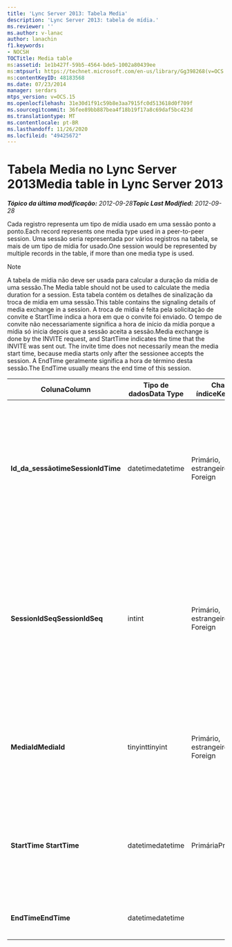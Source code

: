 ```yaml
---
title: 'Lync Server 2013: Tabela Media'
description: 'Lync Server 2013: tabela de mídia.'
ms.reviewer: ''
ms.author: v-lanac
author: lanachin
f1.keywords:
- NOCSH
TOCTitle: Media table
ms:assetid: 1e1b427f-59b5-4564-bde5-1002a80439ee
ms:mtpsurl: https://technet.microsoft.com/en-us/library/Gg398268(v=OCS.15)
ms:contentKeyID: 48183568
ms.date: 07/23/2014
manager: serdars
mtps_version: v=OCS.15
ms.openlocfilehash: 31e30d1f91c59b8e3aa7915fc0d513618d0f709f
ms.sourcegitcommit: 36fee89bb887bea4f18b19f17a8c69daf5bc423d
ms.translationtype: MT
ms.contentlocale: pt-BR
ms.lasthandoff: 11/26/2020
ms.locfileid: "49425672"
---
```

# <a name="media-table-in-lync-server-2013"></a><span data-ttu-id="6e6bd-103">Tabela Media no Lync Server 2013</span><span class="sxs-lookup"><span data-stu-id="6e6bd-103">Media table in Lync Server 2013</span></span>

<div data-xmlns="http://www.w3.org/1999/xhtml">

<div class="topic" data-xmlns="http://www.w3.org/1999/xhtml" data-msxsl="urn:schemas-microsoft-com:xslt" data-cs="https://msdn.microsoft.com/">

<div data-asp="https://msdn2.microsoft.com/asp">



</div>

<div id="mainSection">

<div id="mainBody"><span data-ttu-id="6e6bd-104">

<span> </span></span><span class="sxs-lookup"><span data-stu-id="6e6bd-104">

<span> </span></span></span>

<span data-ttu-id="6e6bd-105">_**Tópico da última modificação:** 2012-09-28_</span><span class="sxs-lookup"><span data-stu-id="6e6bd-105">_**Topic Last Modified:** 2012-09-28_</span></span>

<span data-ttu-id="6e6bd-106">Cada registro representa um tipo de mídia usado em uma sessão ponto a ponto.</span><span class="sxs-lookup"><span data-stu-id="6e6bd-106">Each record represents one media type used in a peer-to-peer session.</span></span> <span data-ttu-id="6e6bd-107">Uma sessão seria representada por vários registros na tabela, se mais de um tipo de mídia for usado.</span><span class="sxs-lookup"><span data-stu-id="6e6bd-107">One session would be represented by multiple records in the table, if more than one media type is used.</span></span>

<div>


> [!NOTE]  
> <span data-ttu-id="6e6bd-108">A tabela de mídia não deve ser usada para calcular a duração da mídia de uma sessão.</span><span class="sxs-lookup"><span data-stu-id="6e6bd-108">The Media table should not be used to calculate the media duration for a session.</span></span> <span data-ttu-id="6e6bd-109">Esta tabela contém os detalhes de sinalização da troca de mídia em uma sessão.</span><span class="sxs-lookup"><span data-stu-id="6e6bd-109">This table contains the signaling details of media exchange in a session.</span></span> <span data-ttu-id="6e6bd-110">A troca de mídia é feita pela solicitação de convite e StartTime indica a hora em que o convite foi enviado. O tempo de convite não necessariamente significa a hora de início da mídia porque a mídia só inicia depois que a sessão aceita a sessão.</span><span class="sxs-lookup"><span data-stu-id="6e6bd-110">Media exchange is done by the INVITE request, and StartTime indicates the time that the INVITE was sent out. The invite time does not necessarily mean the media start time, because media starts only after the sessionee accepts the session.</span></span> <span data-ttu-id="6e6bd-111">A EndTime geralmente significa a hora de término desta sessão.</span><span class="sxs-lookup"><span data-stu-id="6e6bd-111">The EndTime usually means the end time of this session.</span></span>



</div>


<table>
<colgroup>
<col style="width: 25%" />
<col style="width: 25%" />
<col style="width: 25%" />
<col style="width: 25%" />
</colgroup>
<thead>
<tr class="header">
<th><span data-ttu-id="6e6bd-112">Coluna</span><span class="sxs-lookup"><span data-stu-id="6e6bd-112">Column</span></span></th>
<th><span data-ttu-id="6e6bd-113">Tipo de dados</span><span class="sxs-lookup"><span data-stu-id="6e6bd-113">Data Type</span></span></th>
<th><span data-ttu-id="6e6bd-114">Chave/índice</span><span class="sxs-lookup"><span data-stu-id="6e6bd-114">Key/Index</span></span></th>
<th><span data-ttu-id="6e6bd-115">Detalhes</span><span class="sxs-lookup"><span data-stu-id="6e6bd-115">Details</span></span></th>
</tr>
</thead>
<tbody>
<tr class="odd">
<td><p><span data-ttu-id="6e6bd-116"><strong>Id_da_sessãotime</strong></span><span class="sxs-lookup"><span data-stu-id="6e6bd-116"><strong>SessionIdTime</strong></span></span></p></td>
<td><p><span data-ttu-id="6e6bd-117">datetime</span><span class="sxs-lookup"><span data-stu-id="6e6bd-117">datetime</span></span></p></td>
<td><p><span data-ttu-id="6e6bd-118">Primário, estrangeiro</span><span class="sxs-lookup"><span data-stu-id="6e6bd-118">Primary, Foreign</span></span></p></td>
<td><p><span data-ttu-id="6e6bd-119">Tempo de solicitação de sessão.</span><span class="sxs-lookup"><span data-stu-id="6e6bd-119">Time of session request.</span></span> <span data-ttu-id="6e6bd-120">Usado em conjunto com o <strong>SessionIdSeq</strong> para identificar exclusivamente uma sessão.</span><span class="sxs-lookup"><span data-stu-id="6e6bd-120">Used in conjunction with <strong>SessionIdSeq</strong> to uniquely identify a session.</span></span> <span data-ttu-id="6e6bd-121">Consulte a <a href="lync-server-2013-dialogs-table.md">tabela de diálogos no Lync Server 2013</a> para obter mais informações.</span><span class="sxs-lookup"><span data-stu-id="6e6bd-121">See the <a href="lync-server-2013-dialogs-table.md">Dialogs table in Lync Server 2013</a> for more information.</span></span></p></td>
</tr>
<tr class="even">
<td><p><span data-ttu-id="6e6bd-122"><strong>SessionIdSeq</strong></span><span class="sxs-lookup"><span data-stu-id="6e6bd-122"><strong>SessionIdSeq</strong></span></span></p></td>
<td><p><span data-ttu-id="6e6bd-123">int</span><span class="sxs-lookup"><span data-stu-id="6e6bd-123">int</span></span></p></td>
<td><p><span data-ttu-id="6e6bd-124">Primário, estrangeiro</span><span class="sxs-lookup"><span data-stu-id="6e6bd-124">Primary, Foreign</span></span></p></td>
<td><p><span data-ttu-id="6e6bd-125">Número de identificação para identificar a sessão.</span><span class="sxs-lookup"><span data-stu-id="6e6bd-125">ID number to identify the session.</span></span> <span data-ttu-id="6e6bd-126">Usado em conjunto com a <strong>identificação_da_sessãotime</strong> para identificar exclusivamente uma sessão.</span><span class="sxs-lookup"><span data-stu-id="6e6bd-126">Used in conjunction with <strong>SessionIdTime</strong> to uniquely identify a session.</span></span> <span data-ttu-id="6e6bd-127">Consulte a <a href="lync-server-2013-dialogs-table.md">tabela de diálogos no Lync Server 2013</a> para obter mais informações.</span><span class="sxs-lookup"><span data-stu-id="6e6bd-127">See the <a href="lync-server-2013-dialogs-table.md">Dialogs table in Lync Server 2013</a> for more information.</span></span></p></td>
</tr>
<tr class="odd">
<td><p><span data-ttu-id="6e6bd-128"><strong>MediaId</strong></span><span class="sxs-lookup"><span data-stu-id="6e6bd-128"><strong>MediaId</strong></span></span></p></td>
<td><p><span data-ttu-id="6e6bd-129">tinyint</span><span class="sxs-lookup"><span data-stu-id="6e6bd-129">tinyint</span></span></p></td>
<td><p><span data-ttu-id="6e6bd-130">Primário, estrangeiro</span><span class="sxs-lookup"><span data-stu-id="6e6bd-130">Primary, Foreign</span></span></p></td>
<td><p><span data-ttu-id="6e6bd-131">Número exclusivo que identifica esse tipo de mídia.</span><span class="sxs-lookup"><span data-stu-id="6e6bd-131">Unique number identifying this media type.</span></span> <span data-ttu-id="6e6bd-132">Consulte a <a href="lync-server-2013-medialist-table.md">tabela medialist no Lync Server 2013</a> para obter mais informações.</span><span class="sxs-lookup"><span data-stu-id="6e6bd-132">See the <a href="lync-server-2013-medialist-table.md">MediaList table in Lync Server 2013</a> for more information.</span></span></p></td>
</tr>
<tr class="even">
<td><p><span data-ttu-id="6e6bd-133"><strong>StartTime </strong></span><span class="sxs-lookup"><span data-stu-id="6e6bd-133"><strong>StartTime</strong></span></span></p></td>
<td><p><span data-ttu-id="6e6bd-134">datetime</span><span class="sxs-lookup"><span data-stu-id="6e6bd-134">datetime</span></span></p></td>
<td><p><span data-ttu-id="6e6bd-135">Primária</span><span class="sxs-lookup"><span data-stu-id="6e6bd-135">Primary</span></span></p></td>
<td><p><span data-ttu-id="6e6bd-136">Esta é a hora em que uma solicitação de mídia foi enviada, e não a hora de início da mídia real.</span><span class="sxs-lookup"><span data-stu-id="6e6bd-136">This is the time that a media request was sent out, not the real media start time.</span></span> <span data-ttu-id="6e6bd-137"><strong>StartTime</strong> inclui o tempo de configuração da sessão.</span><span class="sxs-lookup"><span data-stu-id="6e6bd-137"><strong>StartTime</strong> includes the session setup time.</span></span></p></td>
</tr>
<tr class="odd">
<td><p><span data-ttu-id="6e6bd-138"><strong>EndTime</strong></span><span class="sxs-lookup"><span data-stu-id="6e6bd-138"><strong>EndTime</strong></span></span></p></td>
<td><p><span data-ttu-id="6e6bd-139">datetime</span><span class="sxs-lookup"><span data-stu-id="6e6bd-139">datetime</span></span></p></td>
<td></td>
<td><p><span data-ttu-id="6e6bd-140">Esta é a hora de término da sessão.</span><span class="sxs-lookup"><span data-stu-id="6e6bd-140">This is the end time of the session.</span></span></p></td>
</tr>
</tbody>
</table><span data-ttu-id="6e6bd-141">


</div>

<span> </span>

</div>

</div>

</span><span class="sxs-lookup"><span data-stu-id="6e6bd-141">


</div>

<span> </span>

</div>

</div>

</span></span></div>

